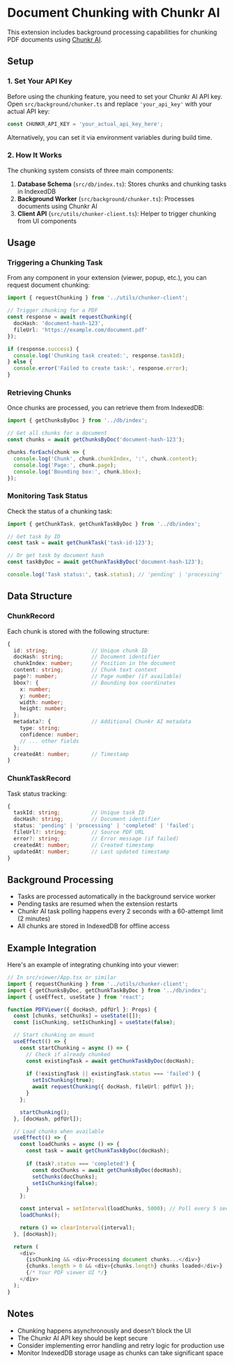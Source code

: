 # Document Chunking with Chunkr AI

This extension includes background processing capabilities for chunking PDF documents using [Chunkr AI](https://chunkr.ai/).

## Setup

### 1. Set Your API Key

Before using the chunking feature, you need to set your Chunkr AI API key. Open `src/background/chunker.ts` and replace `'your_api_key'` with your actual API key:

```typescript
const CHUNKR_API_KEY = 'your_actual_api_key_here';
```

Alternatively, you can set it via environment variables during build time.

### 2. How It Works

The chunking system consists of three main components:

1. **Database Schema** (`src/db/index.ts`): Stores chunks and chunking tasks in IndexedDB
2. **Background Worker** (`src/background/chunker.ts`): Processes documents using Chunkr AI
3. **Client API** (`src/utils/chunker-client.ts`): Helper to trigger chunking from UI components

## Usage

### Triggering a Chunking Task

From any component in your extension (viewer, popup, etc.), you can request document chunking:

```typescript
import { requestChunking } from '../utils/chunker-client';

// Trigger chunking for a PDF
const response = await requestChunking({
  docHash: 'document-hash-123',
  fileUrl: 'https://example.com/document.pdf'
});

if (response.success) {
  console.log('Chunking task created:', response.taskId);
} else {
  console.error('Failed to create task:', response.error);
}
```

### Retrieving Chunks

Once chunks are processed, you can retrieve them from IndexedDB:

```typescript
import { getChunksByDoc } from '../db/index';

// Get all chunks for a document
const chunks = await getChunksByDoc('document-hash-123');

chunks.forEach(chunk => {
  console.log('Chunk', chunk.chunkIndex, ':', chunk.content);
  console.log('Page:', chunk.page);
  console.log('Bounding box:', chunk.bbox);
});
```

### Monitoring Task Status

Check the status of a chunking task:

```typescript
import { getChunkTask, getChunkTaskByDoc } from '../db/index';

// Get task by ID
const task = await getChunkTask('task-id-123');

// Or get task by document hash
const taskByDoc = await getChunkTaskByDoc('document-hash-123');

console.log('Task status:', task.status); // 'pending' | 'processing' | 'completed' | 'failed'
```

## Data Structure

### ChunkRecord

Each chunk is stored with the following structure:

```typescript
{
  id: string;              // Unique chunk ID
  docHash: string;         // Document identifier
  chunkIndex: number;      // Position in the document
  content: string;         // Chunk text content
  page?: number;           // Page number (if available)
  bbox?: {                 // Bounding box coordinates
    x: number;
    y: number;
    width: number;
    height: number;
  };
  metadata?: {             // Additional Chunkr AI metadata
    type: string;
    confidence: number;
    // ... other fields
  };
  createdAt: number;       // Timestamp
}
```

### ChunkTaskRecord

Task status tracking:

```typescript
{
  taskId: string;          // Unique task ID
  docHash: string;         // Document identifier
  status: 'pending' | 'processing' | 'completed' | 'failed';
  fileUrl?: string;        // Source PDF URL
  error?: string;          // Error message (if failed)
  createdAt: number;       // Created timestamp
  updatedAt: number;       // Last updated timestamp
}
```

## Background Processing

- Tasks are processed automatically in the background service worker
- Pending tasks are resumed when the extension restarts
- Chunkr AI task polling happens every 2 seconds with a 60-attempt limit (2 minutes)
- All chunks are stored in IndexedDB for offline access

## Example Integration

Here's an example of integrating chunking into your viewer:

```typescript
// In src/viewer/App.tsx or similar
import { requestChunking } from '../utils/chunker-client';
import { getChunksByDoc, getChunkTaskByDoc } from '../db/index';
import { useEffect, useState } from 'react';

function PDFViewer({ docHash, pdfUrl }: Props) {
  const [chunks, setChunks] = useState([]);
  const [isChunking, setIsChunking] = useState(false);

  // Start chunking on mount
  useEffect(() => {
    const startChunking = async () => {
      // Check if already chunked
      const existingTask = await getChunkTaskByDoc(docHash);
      
      if (!existingTask || existingTask.status === 'failed') {
        setIsChunking(true);
        await requestChunking({ docHash, fileUrl: pdfUrl });
      }
    };

    startChunking();
  }, [docHash, pdfUrl]);

  // Load chunks when available
  useEffect(() => {
    const loadChunks = async () => {
      const task = await getChunkTaskByDoc(docHash);
      
      if (task?.status === 'completed') {
        const docChunks = await getChunksByDoc(docHash);
        setChunks(docChunks);
        setIsChunking(false);
      }
    };

    const interval = setInterval(loadChunks, 5000); // Poll every 5 seconds
    loadChunks();

    return () => clearInterval(interval);
  }, [docHash]);

  return (
    <div>
      {isChunking && <div>Processing document chunks...</div>}
      {chunks.length > 0 && <div>{chunks.length} chunks loaded</div>}
      {/* Your PDF viewer UI */}
    </div>
  );
}
```

## Notes

- Chunking happens asynchronously and doesn't block the UI
- The Chunkr AI API key should be kept secure
- Consider implementing error handling and retry logic for production use
- Monitor IndexedDB storage usage as chunks can take significant space

